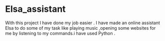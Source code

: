 # Elsa_assistant
With this project I have done my job easier . I have made an online assistant Elsa to do some of my task like playing music ,opening some websites for me by listening to my commands.i have used Python . 
